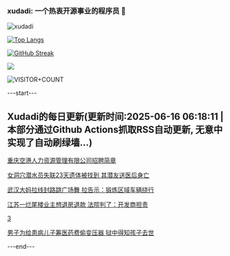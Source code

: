 ### xudadi: 一个热衷开源事业的程序员 👋

![xudadi](https://github-readme-stats-git-masterorgs-github-readme-stats-team.vercel.app/api?username=xudadi)

[![Top Langs](https://github-readme-stats.vercel.app/api/top-langs/?username=xudadi)](https://github.com/anuraghazra/github-readme-stats)

[![GitHub Streak](https://streak-stats.demolab.com?user=xudadi&locale=zh_Hans)](https://git.io/streak-stats)

![](https://raw.githubusercontent.com/xudadi/xudadi/main/assets/github-contribution-grid-snake.svg)

![VISITOR+COUNT](https://komarev.com/ghpvc/?username=xudadi&label=VISITOR+COUNT)


---start---

## Xudadi的每日更新(更新时间:2025-06-16 06:18:11 | 本部分通过Github Actions抓取RSS自动更新, 无意中实现了自动刷绿墙...)

[重庆空港人力资源管理有限公司招聘简章](https://www.gongkaoleida.com/article/2451464)

[女洞穴潜水员失联23天遗体被找到 其潜友送医后身亡](https://m.163.com/news/article/K24F80LM05345ARG.html)

[武汉大妈拉线封路跳广场舞 拉告示：锻炼区域车辆绕行](https://m.163.com/news/article/K2457RNR05561G0D.html)

[江苏一烂尾楼业主想退房退款 法院判了：开发商担责](https://m.163.com/news/article/K23VGLFV0514BE2Q.html)

[3](https://m.163.com/touch/news/sub/domestic)

[男子为给患病儿子筹医药费偷变压器 狱中得知孩子去世](https://m.163.com/news/article/K23SS1RQ00019B3E.html)

---end---
